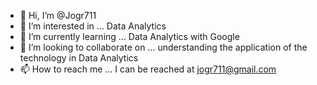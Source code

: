 - 👋 Hi, I’m @Jogr711
- 👀 I’m interested in ... Data Analytics
- 🌱 I’m currently learning ... Data Analytics with Google
- 💞️ I’m looking to collaborate on ... understanding the application of the technology in Data Analytics
- 📫 How to reach me ... I can be reached at jogr711@gmail.com

<!---
Jogr711/Jogr711 is a ✨ special ✨ repository because its `README.md` (this file) appears on your GitHub profile.
You can click the Preview link to take a look at your changes.
--->
